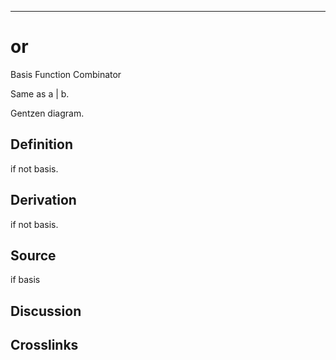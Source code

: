 ------------------------------------------------------------------------

# or

Basis Function Combinator

Same as a \| b.

Gentzen diagram.

## Definition

if not basis.

## Derivation

if not basis.

## Source

if basis

## Discussion

## Crosslinks
